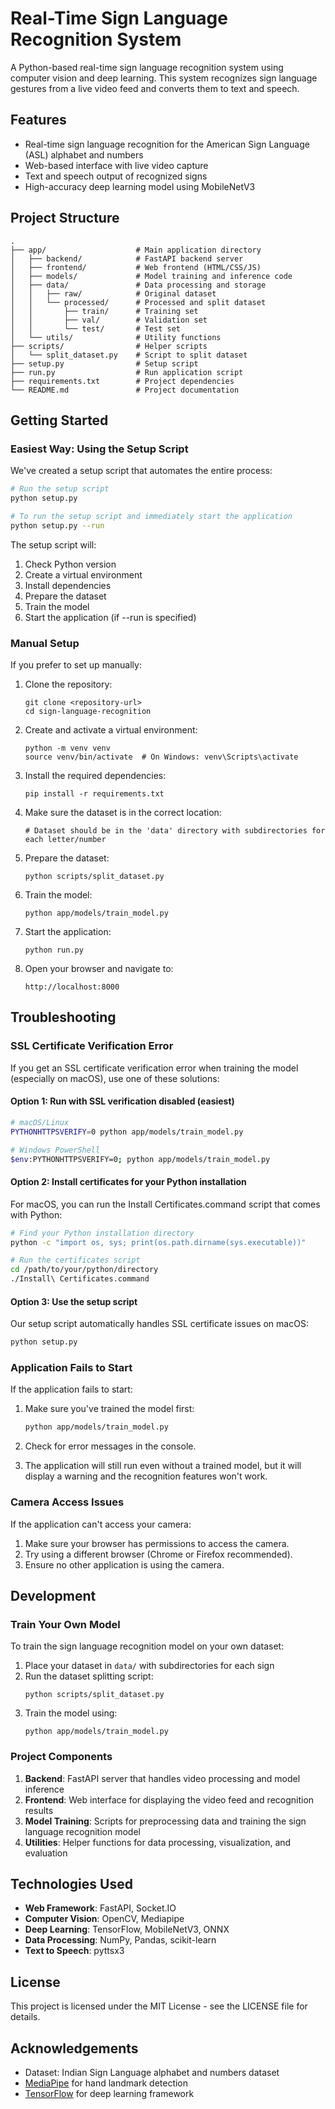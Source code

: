 # Real-Time Sign Language Recognition System

A Python-based real-time sign language recognition system using computer vision and deep learning. This system recognizes sign language gestures from a live video feed and converts them to text and speech.

## Features

- Real-time sign language recognition for the American Sign Language (ASL) alphabet and numbers
- Web-based interface with live video capture
- Text and speech output of recognized signs
- High-accuracy deep learning model using MobileNetV3

## Project Structure

```
.
├── app/                    # Main application directory
│   ├── backend/            # FastAPI backend server
│   ├── frontend/           # Web frontend (HTML/CSS/JS)
│   ├── models/             # Model training and inference code
│   ├── data/               # Data processing and storage
│   │   ├── raw/            # Original dataset
│   │   └── processed/      # Processed and split dataset
│   │       ├── train/      # Training set
│   │       ├── val/        # Validation set
│   │       └── test/       # Test set
│   └── utils/              # Utility functions
├── scripts/                # Helper scripts
│   └── split_dataset.py    # Script to split dataset
├── setup.py                # Setup script
├── run.py                  # Run application script
├── requirements.txt        # Project dependencies
└── README.md               # Project documentation
```

## Getting Started

### Easiest Way: Using the Setup Script

We've created a setup script that automates the entire process:

```bash
# Run the setup script
python setup.py

# To run the setup script and immediately start the application
python setup.py --run
```

The setup script will:

1. Check Python version
2. Create a virtual environment
3. Install dependencies
4. Prepare the dataset
5. Train the model
6. Start the application (if --run is specified)

### Manual Setup

If you prefer to set up manually:

1. Clone the repository:

   ```
   git clone <repository-url>
   cd sign-language-recognition
   ```

2. Create and activate a virtual environment:

   ```
   python -m venv venv
   source venv/bin/activate  # On Windows: venv\Scripts\activate
   ```

3. Install the required dependencies:

   ```
   pip install -r requirements.txt
   ```

4. Make sure the dataset is in the correct location:

   ```
   # Dataset should be in the 'data' directory with subdirectories for each letter/number
   ```

5. Prepare the dataset:

   ```
   python scripts/split_dataset.py
   ```

6. Train the model:

   ```
   python app/models/train_model.py
   ```

7. Start the application:

   ```
   python run.py
   ```

8. Open your browser and navigate to:
   ```
   http://localhost:8000
   ```

## Troubleshooting

### SSL Certificate Verification Error

If you get an SSL certificate verification error when training the model (especially on macOS), use one of these solutions:

#### Option 1: Run with SSL verification disabled (easiest)

```bash
# macOS/Linux
PYTHONHTTPSVERIFY=0 python app/models/train_model.py

# Windows PowerShell
$env:PYTHONHTTPSVERIFY=0; python app/models/train_model.py
```

#### Option 2: Install certificates for your Python installation

For macOS, you can run the Install Certificates.command script that comes with Python:

```bash
# Find your Python installation directory
python -c "import os, sys; print(os.path.dirname(sys.executable))"

# Run the certificates script
cd /path/to/your/python/directory
./Install\ Certificates.command
```

#### Option 3: Use the setup script

Our setup script automatically handles SSL certificate issues on macOS:

```bash
python setup.py
```

### Application Fails to Start

If the application fails to start:

1. Make sure you've trained the model first:

   ```bash
   python app/models/train_model.py
   ```

2. Check for error messages in the console.

3. The application will still run even without a trained model, but it will display a warning and the recognition features won't work.

### Camera Access Issues

If the application can't access your camera:

1. Make sure your browser has permissions to access the camera.
2. Try using a different browser (Chrome or Firefox recommended).
3. Ensure no other application is using the camera.

## Development

### Train Your Own Model

To train the sign language recognition model on your own dataset:

1. Place your dataset in `data/` with subdirectories for each sign
2. Run the dataset splitting script:
   ```
   python scripts/split_dataset.py
   ```
3. Train the model using:
   ```
   python app/models/train_model.py
   ```

### Project Components

1. **Backend**: FastAPI server that handles video processing and model inference
2. **Frontend**: Web interface for displaying the video feed and recognition results
3. **Model Training**: Scripts for preprocessing data and training the sign language recognition model
4. **Utilities**: Helper functions for data processing, visualization, and evaluation

## Technologies Used

- **Web Framework**: FastAPI, Socket.IO
- **Computer Vision**: OpenCV, Mediapipe
- **Deep Learning**: TensorFlow, MobileNetV3, ONNX
- **Data Processing**: NumPy, Pandas, scikit-learn
- **Text to Speech**: pyttsx3

## License

This project is licensed under the MIT License - see the LICENSE file for details.

## Acknowledgements

- Dataset: Indian Sign Language alphabet and numbers dataset
- [MediaPipe](https://github.com/google/mediapipe) for hand landmark detection
- [TensorFlow](https://www.tensorflow.org/) for deep learning framework
